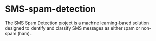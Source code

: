 # SMS-spam-detection
The SMS Spam Detection project is a machine learning-based solution designed to identify and classify SMS messages as either spam or non-spam (ham)..
